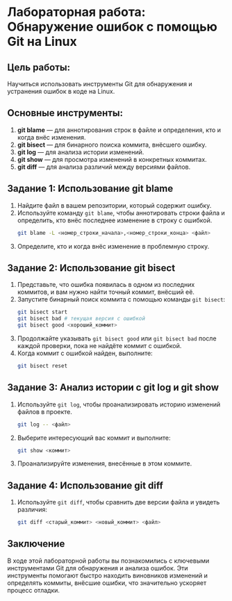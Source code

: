 
# Лабораторная работа: Обнаружение ошибок с помощью Git на Linux

## Цель работы:
Научиться использовать инструменты Git для обнаружения и устранения ошибок в коде на Linux.

## Основные инструменты:
1. **git blame** — для аннотирования строк в файле и определения, кто и когда внёс изменения.
2. **git bisect** — для бинарного поиска коммита, внёсшего ошибку.
3. **git log** — для анализа истории изменений.
4. **git show** — для просмотра изменений в конкретных коммитах.
5. **git diff** — для анализа различий между версиями файлов.

## Задание 1: Использование git blame
1. Найдите файл в вашем репозитории, который содержит ошибку.
2. Используйте команду `git blame`, чтобы аннотировать строки файла и определить, кто внёс последнее изменение в строку с ошибкой.
    ```bash
    git blame -L <номер_строки_начала>,<номер_строки_конца> <файл>
    ```
3. Определите, кто и когда внёс изменение в проблемную строку.

## Задание 2: Использование git bisect
1. Представьте, что ошибка появилась в одном из последних коммитов, и вам нужно найти точный коммит, внёсший её.
2. Запустите бинарный поиск коммита с помощью команды `git bisect`:
    ```bash
    git bisect start
    git bisect bad # текущая версия с ошибкой
    git bisect good <хороший_коммит>
    ```
3. Продолжайте указывать `git bisect good` или `git bisect bad` после каждой проверки, пока не найдёте коммит с ошибкой.
4. Когда коммит с ошибкой найден, выполните:
    ```bash
    git bisect reset
    ```

## Задание 3: Анализ истории с git log и git show
1. Используйте `git log`, чтобы проанализировать историю изменений файлов в проекте.
    ```bash
    git log -- <файл>
    ```
2. Выберите интересующий вас коммит и выполните:
    ```bash
    git show <коммит>
    ```
3. Проанализируйте изменения, внесённые в этом коммите.

## Задание 4: Использование git diff
1. Используйте `git diff`, чтобы сравнить две версии файла и увидеть различия:
    ```bash
    git diff <старый_коммит> <новый_коммит> <файл>
    ```

## Заключение
В ходе этой лабораторной работы вы познакомились с ключевыми инструментами Git для обнаружения и анализа ошибок. Эти инструменты помогают быстро находить виновников изменений и определять коммиты, внёсшие ошибки, что значительно ускоряет процесс отладки.
